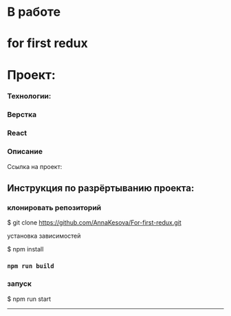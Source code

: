# В работе

# for first redux

# Проект: 

### Технологии:

### Верстка


### React


### Описание
 

Ссылка на проект: 


## Инструкция по разрёртыванию проекта:
### клонировать репозиторий
$ git clone  https://github.com/AnnaKesova/For-first-redux.git

установка зависимостей

$ npm install

### `npm run build`

### запуск

$ npm run start

------